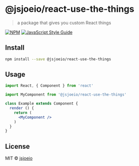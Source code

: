 # @jsjoeio/react-use-the-things

> a package that gives you custom React things

[![NPM](https://img.shields.io/npm/v/@jsjoeio/react-use-the-things.svg)](https://www.npmjs.com/package/@jsjoeio/react-use-the-things) [![JavaScript Style Guide](https://img.shields.io/badge/code_style-standard-brightgreen.svg)](https://standardjs.com)

## Install

```bash
npm install --save @jsjoeio/react-use-the-things
```

## Usage

```jsx
import React, { Component } from 'react'

import MyComponent from '@jsjoeio/react-use-the-things'

class Example extends Component {
  render () {
    return (
      <MyComponent />
    )
  }
}
```

## License

MIT © [jsjoeio](https://github.com/jsjoeio)
